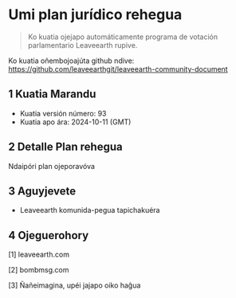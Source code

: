 # Umi plan jurídico rehegua

>Ko kuatia ojejapo automáticamente programa de votación parlamentario Leaveearth rupive.

Ko kuatia oñembojoajúta github ndive: https://github.com/leaveearthgit/leaveearth-community-document

## 1 Kuatia Marandu

- Kuatia versión número: 93
- Kuatia apo ára: 2024-10-11 (GMT)

## 2 Detalle Plan rehegua

Ndaipóri plan ojeporavóva

## 3 Aguyjevete
* Leaveearth komunida-pegua tapichakuéra

## 4 Ojeguerohory
[1] leaveearth.com

[2] bombmsg.com

[3] Ñañeimagina, upéi jajapo oiko haĝua